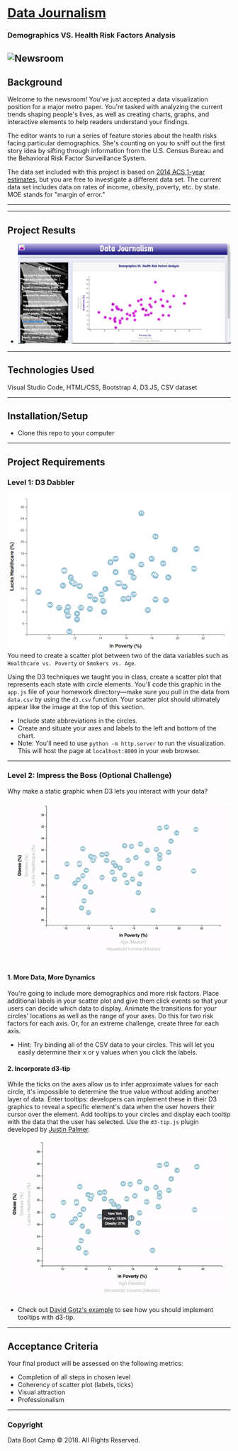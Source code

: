 # [Data Journalism](https://janie228.github.io/Journalism_D3/)
### Demographics VS. Health Risk Factors Analysis

![Newsroom](https://media.giphy.com/media/v2xIous7mnEYg/giphy.gif)
-----

## Background
Welcome to the newsroom! You've just accepted a data visualization position for a major metro paper. You're tasked with analyzing the current trends shaping people's lives, as well as creating charts, graphs, and interactive elements to help readers understand your findings.

The editor wants to run a series of feature stories about the health risks facing particular demographics. She's counting on you to sniff out the first story idea by sifting through information from the U.S. Census Bureau and the Behavioral Risk Factor Surveillance System.

The data set included with this project is based on [2014 ACS 1-year estimates](https://factfinder.census.gov/faces/nav/jsf/pages/searchresults.xhtml), but you are free to investigate a different data set. The current data set includes data on rates of income, obesity, poverty, etc. by state. MOE stands for "margin of error."

- - -
- - -
## Project Results
* [![journalism.JPG](static/img/journalism.JPG)](https://janie228.github.io/Journalism_D3/ "Click here for website")

-----

## Technologies Used
Visual Studio Code, HTML/CSS, Bootstrap 4, D3.JS, CSV dataset 

-----

## Installation/Setup
* Clone this repo to your computer

-----
## Project Requirements

### Level 1: D3 Dabbler
![4-scatter](static/img/4-scatter.jpg)
You need to create a scatter plot between two of the data variables such as `Healthcare vs. Poverty` or `Smokers vs. Age`.

Using the D3 techniques we taught you in class, create a scatter plot that represents each state with circle elements. You'll code this graphic in the `app.js` file of your homework directory—make sure you pull in the data from `data.csv` by using the `d3.csv` function. Your scatter plot should ultimately appear like the image at the top of this section.

* Include state abbreviations in the circles.
* Create and situate your axes and labels to the left and bottom of the chart.
* Note: You'll need to use `python -m http.server` to run the visualization. This will host the page at `localhost:8000` in your web browser.

- - -

### Level 2: Impress the Boss (Optional Challenge)
Why make a static graphic when D3 lets you interact with your data?

![7-animated-scatter](static/img/7-animated-scatter.gif)

#### 1. More Data, More Dynamics
You're going to include more demographics and more risk factors. Place additional labels in your scatter plot and give them click events so that your users can decide which data to display. Animate the transitions for your circles' locations as well as the range of your axes. Do this for two risk factors for each axis. Or, for an extreme challenge, create three for each axis.

* Hint: Try binding all of the CSV data to your circles. This will let you easily determine their x or y values when you click the labels.

#### 2. Incorporate d3-tip
While the ticks on the axes allow us to infer approximate values for each circle, it's impossible to determine the true value without adding another layer of data. Enter tooltips: developers can implement these in their D3 graphics to reveal a specific element's data when the user hovers their cursor over the element. Add tooltips to your circles and display each tooltip with the data that the user has selected. Use the `d3-tip.js` plugin developed by [Justin Palmer](https://github.com/Caged).

![8-tooltip](static/img/8-tooltip.gif)

* Check out [David Gotz's example](https://bl.ocks.org/davegotz/bd54b56723c154d25eedde6504d30ad7) to see how you should implement tooltips with d3-tip.

- - -

## Acceptance Criteria
Your final product will be assessed on the following metrics:
* Completion of all steps in chosen level
* Coherency of scatter plot (labels, ticks)
* Visual attraction
* Professionalism

-----
### Copyright
Data Boot Camp © 2018. All Rights Reserved.
